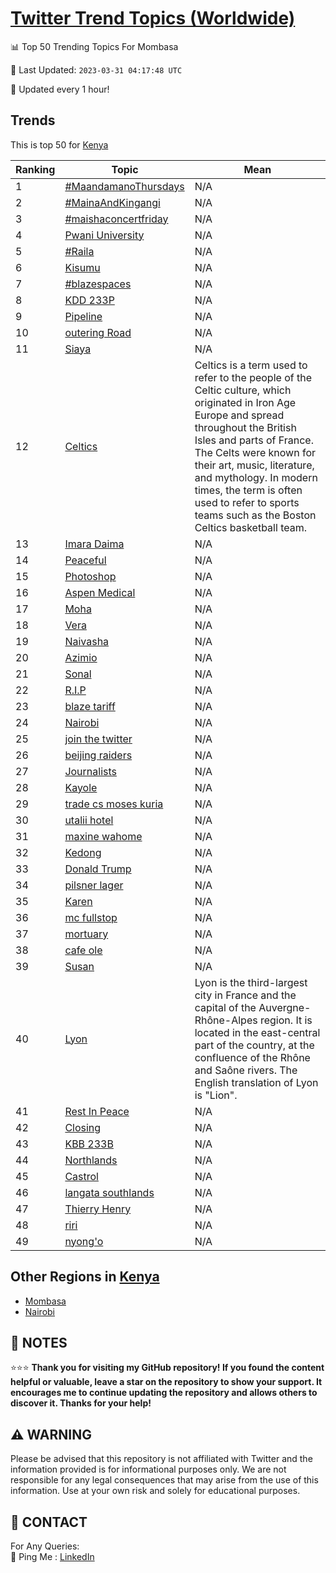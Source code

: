 [Twitter Trend Topics (Worldwide)](https://github.com/ErcinDedeoglu/Twitter-Trend-Topics)
==========


📊 Top 50 Trending Topics For Mombasa

📆 Last Updated: `2023-03-31 04:17:48 UTC`

🔧 Updated every 1 hour!


## Trends

This is top 50 for [Kenya](</Kenya>)

| Ranking | Topic | Mean |
| ------- | ------------ | ------------ |
| 1 | [#MaandamanoThursdays](http://twitter.com/search?q=%23MaandamanoThursdays) | N/A |
| 2 | [#MainaAndKingangi](http://twitter.com/search?q=%23MainaAndKingangi) | N/A |
| 3 | [#maishaconcertfriday](http://twitter.com/search?q=%23maishaconcertfriday) | N/A |
| 4 | [Pwani University](http://twitter.com/search?q=Pwani+University) | N/A |
| 5 | [#Raila](http://twitter.com/search?q=%23Raila) | N/A |
| 6 | [Kisumu](http://twitter.com/search?q=Kisumu) | N/A |
| 7 | [#blazespaces](http://twitter.com/search?q=%23blazespaces) | N/A |
| 8 | [KDD 233P](http://twitter.com/search?q=KDD+233P) | N/A |
| 9 | [Pipeline](http://twitter.com/search?q=Pipeline) | N/A |
| 10 | [outering Road](http://twitter.com/search?q=outering+Road) | N/A |
| 11 | [Siaya](http://twitter.com/search?q=Siaya) | N/A |
| 12 | [Celtics](http://twitter.com/search?q=Celtics) | Celtics is a term used to refer to the people of the Celtic culture, which originated in Iron Age Europe and spread throughout the British Isles and parts of France. The Celts were known for their art, music, literature, and mythology. In modern times, the term is often used to refer to sports teams such as the Boston Celtics basketball team. |
| 13 | [Imara Daima](http://twitter.com/search?q=Imara+Daima) | N/A |
| 14 | [Peaceful](http://twitter.com/search?q=Peaceful) | N/A |
| 15 | [Photoshop](http://twitter.com/search?q=Photoshop) | N/A |
| 16 | [Aspen Medical](http://twitter.com/search?q=Aspen+Medical) | N/A |
| 17 | [Moha](http://twitter.com/search?q=Moha) | N/A |
| 18 | [Vera](http://twitter.com/search?q=Vera) | N/A |
| 19 | [Naivasha](http://twitter.com/search?q=Naivasha) | N/A |
| 20 | [Azimio](http://twitter.com/search?q=Azimio) | N/A |
| 21 | [Sonal](http://twitter.com/search?q=Sonal) | N/A |
| 22 | [R.I.P](http://twitter.com/search?q=R.I.P) | N/A |
| 23 | [blaze tariff](http://twitter.com/search?q=blaze+tariff) | N/A |
| 24 | [Nairobi](http://twitter.com/search?q=Nairobi) | N/A |
| 25 | [join the twitter](http://twitter.com/search?q=join+the+twitter) | N/A |
| 26 | [beijing raiders](http://twitter.com/search?q=beijing+raiders) | N/A |
| 27 | [Journalists](http://twitter.com/search?q=Journalists) | N/A |
| 28 | [Kayole](http://twitter.com/search?q=Kayole) | N/A |
| 29 | [trade cs moses kuria](http://twitter.com/search?q=trade+cs+moses+kuria) | N/A |
| 30 | [utalii hotel](http://twitter.com/search?q=utalii+hotel) | N/A |
| 31 | [maxine wahome](http://twitter.com/search?q=maxine+wahome) | N/A |
| 32 | [Kedong](http://twitter.com/search?q=Kedong) | N/A |
| 33 | [Donald Trump](http://twitter.com/search?q=Donald+Trump) | N/A |
| 34 | [pilsner lager](http://twitter.com/search?q=pilsner+lager) | N/A |
| 35 | [Karen](http://twitter.com/search?q=Karen) | N/A |
| 36 | [mc fullstop](http://twitter.com/search?q=mc+fullstop) | N/A |
| 37 | [mortuary](http://twitter.com/search?q=mortuary) | N/A |
| 38 | [cafe ole](http://twitter.com/search?q=cafe+ole) | N/A |
| 39 | [Susan](http://twitter.com/search?q=Susan) | N/A |
| 40 | [Lyon](http://twitter.com/search?q=Lyon) | Lyon is the third-largest city in France and the capital of the Auvergne-Rhône-Alpes region. It is located in the east-central part of the country, at the confluence of the Rhône and Saône rivers. The English translation of Lyon is "Lion". |
| 41 | [Rest In Peace](http://twitter.com/search?q=Rest+In+Peace) | N/A |
| 42 | [Closing](http://twitter.com/search?q=Closing) | N/A |
| 43 | [KBB 233B](http://twitter.com/search?q=KBB+233B) | N/A |
| 44 | [Northlands](http://twitter.com/search?q=Northlands) | N/A |
| 45 | [Castrol](http://twitter.com/search?q=Castrol) | N/A |
| 46 | [langata southlands](http://twitter.com/search?q=langata+southlands) | N/A |
| 47 | [Thierry Henry](http://twitter.com/search?q=Thierry+Henry) | N/A |
| 48 | [riri](http://twitter.com/search?q=riri) | N/A |
| 49 | [nyong'o](http://twitter.com/search?q=nyong%27o) | N/A |



## Other Regions in [Kenya](</Kenya>)

* [Mombasa](</Kenya/Mombasa.md>)
* [Nairobi](</Kenya/Nairobi.md>)



## 📝 NOTES

⭐⭐⭐ **Thank you for visiting my GitHub repository! If you found the content helpful or valuable, leave a star on the repository to show your support. It encourages me to continue updating the repository and allows others to discover it. Thanks for your help!**


## ⚠️ WARNING

Please be advised that this repository is not affiliated with Twitter and the information provided is for informational purposes only. We are not responsible for any legal consequences that may arise from the use of this information. Use at your own risk and solely for educational purposes.


## 📨 CONTACT

 For Any Queries:  
            🏓 Ping Me : [LinkedIn](https://www.linkedin.com/in/ercindedeoglu/)
